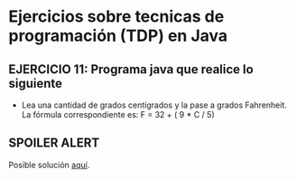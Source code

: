 # Ejercicios sobre tecnicas de programación (TDP) en Java

## EJERCICIO 11: Programa java que realice lo siguiente

* Lea una cantidad de grados centígrados y la pase a grados Fahrenheit. La fórmula correspondiente es: F = 32 + ( 9 * C / 5)

## SPOILER ALERT

Posible solución [aquí](http://puntocomnoesunlenguaje.blogspot.com.es/2012/06/java-ejercicios-basicos-2.html).
